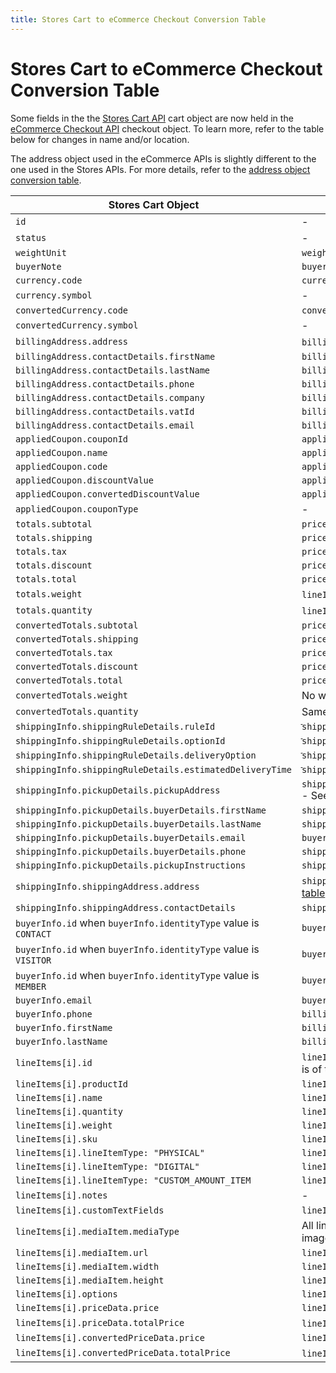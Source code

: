 ```yaml
---
title: Stores Cart to eCommerce Checkout Conversion Table
---
```


# Stores Cart to eCommerce Checkout Conversion Table

Some fields in the the [Stores Cart API](https://www.wix.com/velo/reference/wix-stores/cart) cart object are now held in the [eCommerce Checkout API](https://www.wix.com/velo/reference/wix-ecom-backend/checkout?branch=autodocs-wix-ecom-backend) checkout object. To learn more, refer to the table below for changes in name and/or location.

The address object used in the eCommerce APIs is slightly different to the one used in the Stores APIs. For more details, refer to the [address object conversion table](https://www.wix.com/velo/reference/wix-ecom-backend/order/address-object-conversion-table?branch=autodocs-wix-ecom-backend).

| Stores Cart Object                              | eCommerce Checkout Object                                 |
| ------------------------------------------------|-----------------------------------------------------------|
| `id`                                            | -                                                         |
| `status`                                        | -                                                         |
| `weightUnit`                                    | `weightUnit`                                              |
| `buyerNote`                                     | `buyerNote`                                               |
| `currency.code`                                 | `currency`                                                |
| `currency.symbol`                               | -                                                         |
| `convertedCurrency.code`                        | `conversionCurrency`                                      |
| `convertedCurrency.symbol`                      | -                                                         |
| `billingAddress.address`| `billingInfo.address` - See [address object conversion table](https://www.wix.com/velo/reference/wix-ecom-backend/order/address-object-conversion-table?branch=autodocs-wix-ecom-backend) for more details.
| `billingAddress.contactDetails.firstName`       | `billingInfo.contactDetails.firstName`              |
| `billingAddress.contactDetails.lastName`        | `billingInfo.contactDetails.lastName`               |
| `billingAddress.contactDetails.phone`           | `billingInfo.contactDetails.phone`              |
| `billingAddress.contactDetails.company`         | `billingInfo.contactDetails.company`              |
| `billingAddress.contactDetails.vatId`           | `billingInfo.contactDetails.vatId`              |
| `billingAddress.contactDetails.email`           | `billingInfo.buyerInfo.email`              |
| `appliedCoupon.couponId`                        | `appliedDiscounts[i].coupon._id`                                               |
| `appliedCoupon.name`                            | `appliedDiscounts[i].coupon.name`                                               |
| `appliedCoupon.code`                            | `appliedDiscounts[i].coupon.code`                                               |
| `appliedCoupon.discountValue`                   | `appliedDiscounts[i].coupon.amount.amount`                                 |
| `appliedCoupon.convertedDiscountValue`          | `appliedDiscounts[i].coupon.convertedAmount`                               |
| `appliedCoupon.couponType`                      | -                                              |
| `totals.subtotal`                               | `priceSummary.subtotal.amount`                                               |
| `totals.shipping`                               | `priceSummary.shipping.amount`                                               |
| `totals.tax`                                    | `priceSummary.tax.amount`                                               |
| `totals.discount`                               | `priceSummary.discount.amount`                                               |
| `totals.total`                                  | `priceSummary.total.amount`                                               |
| `totals.weight`                                 | `lineItems[i].physicalProperties.weight` X `lineItems[i].quantity`                                            |
| `totals.quantity`                               | `lineItems[0].quantity` + `lineItems[1].quantity` + `lineItems[2].quantity`                          |
| `convertedTotals.subtotal`                      | `priceSummary.subtotal.convertedAmount`                                               |
| `convertedTotals.shipping`                      | `priceSummary.shipping.convertedAmount`                                               |
| `convertedTotals.tax`                           | `priceSummary.tax.convertedAmount`                                               |
| `convertedTotals.discount`                      | `priceSummary.discount.convertedAmount`                                               |
| `convertedTotals.total`                         | `priceSummary.total.convertedAmount`                                               |
| `convertedTotals.weight`                        | No weight conversion in checkout. Same value as Stores `cart.totals.weight`.|
| `convertedTotals.quantity`                      | Same value as Stores `cart.totals.quantity`.                        |
| `shippingInfo.shippingRuleDetails.ruleId`                | `ֿֿֿֿֿֿֿֿshippingInfo.region._id`                                               |
| `shippingInfo.shippingRuleDetails.optionId`              | `ֿֿֿֿֿֿֿֿshippingInfo.selectedCarrierServiceOption.title`                                              |
| `shippingInfo.shippingRuleDetails.deliveryOption`        | `ֿֿֿֿֿֿֿֿshippingInfo.selectedCarrierServiceOption.title`                                                |
| `shippingInfo.shippingRuleDetails.estimatedDeliveryTime` | `ֿֿֿֿֿֿֿֿshippingInfo.logistics.deliveryTime`                                              |
| `shippingInfo.pickupDetails.pickupAddress`               | `shippingInfo.selectedCarrierServiceOption.logistics.pickupDetails.address` - See [address object conversion table](https://www.wix.com/velo/reference/wix-ecom-backend/order/address-object-conversion-table?branch=autodocs-wix-ecom-backend) for more details.  |
| `shippingInfo.pickupDetails.buyerDetails.firstName`      | `shippingInfo.shippingDestination.contactDetails.firstName`                                     |
| `shippingInfo.pickupDetails.buyerDetails.lastName`       | `shippingInfo.shippingDestination.contactDetails.lastName`                                     |
| `shippingInfo.pickupDetails.buyerDetails.email`          | `buyerInfo.email`                                     |
| `shippingInfo.pickupDetails.buyerDetails.phone`          | `shippingInfo.shippingDestination.contactDetails.phone`                                     |
| `shippingInfo.pickupDetails.pickupInstructions`    | `shippingInfo.logistics.instructions`                                     |
| `shippingInfo.shippingAddress.address`             | `shippingInfo.shippingDestination.address` - See [address object conversion table](https://www.wix.com/velo/reference/wix-ecom-backend/order/address-object-conversion-table?branch=autodocs-wix-ecom-backend) for more details.  |
| `shippingInfo.shippingAddress.contactDetails`      | `shippingInfo.shippingDestination.contactDetails` |          |
| `buyerInfo.id` when `buyerInfo.identityType` value is `CONTACT` | `buyerInfo.contactId`                                               |
| `buyerInfo.id` when `buyerInfo.identityType` value is `VISITOR` | `buyerInfo.visitorId`                                               |
| `buyerInfo.id` when `buyerInfo.identityType` value is `MEMBER` | `buyerInfo.memberId`                                               |
| `buyerInfo.email`                                  | `buyerInfo.email`                                               |
| `buyerInfo.phone`                                  | `billingInfo.contactDetails.phone`                                        |
| `buyerInfo.firstName`                              | `billingInfo.contactDetails.firstName`                                    |
| `buyerInfo.lastName`                               | `billingInfo.contactDetails.lastName`                                     |
| `lineItems[i].id`                                  | `lineItems[i]._id` - Note: this `_id` is of type GUID. In the Stores Cart API, the `id` is of type Int32.                                               |
| `lineItems[i].productId`                           | `lineItems[i].catalogReference.catalogItemId`
| `lineItems[i].name`                                | `lineItems[i].productName.original`                          |
| `lineItems[i].quantity`                            | `lineItems[i].quantity`                          |
| `lineItems[i].weight`                              | `lineItems[i].physicalProperties.weight`                  |
| `lineItems[i].sku`                                 | `lineItems[i].physicalProperties.sku`                                               |
| `lineItems[i].lineItemType: "PHYSICAL"`            | `lineItems[i].itemType.preset: "PHYSICAL"`                                |
| `lineItems[i].lineItemType: "DIGITAL"`             | `lineItems[i].itemType.preset: "DIGITAL"`                               |
| `lineItems[i].lineItemType: "CUSTOM_AMOUNT_ITEM`   | `lineItems[i].catalogReference`           |
| `lineItems[i].notes`                               | -                                               |
| `lineItems[i].customTextFields`                    | `lineItems[i].descriptionLines`                                             |
| `lineItems[i].mediaItem.mediaType`                 | All line item media in the eCommerce Cart, Checkout, and Order APIs are images.
| `lineItems[i].mediaItem.url`                       | `lineItems[i].media.url`                                               |
| `lineItems[i].mediaItem.width`                     | `lineItems[i].media.width`                                               |
| `lineItems[i].mediaItem.height`                    | `lineItems[i].media.height`                                               |
| `lineItems[i].options`                             | `lineItems[i].catalogReference.options`
| `lineItems[i].priceData.price`                     | `lineItems[i].price.amount`                                               |
| `lineItems[i].priceData.totalPrice`                | `lineItems[i].price.amount` X `lineItems[i].quantity`                                 |
| `lineItems[i].convertedPriceData.price`            | `lineItems[i].price.convertedAmount`                                               |
| `lineItems[i].convertedPriceData.totalPrice`       | `lineItems[i].price.convertedAmount` X `lineItems[i].quantity`                       |